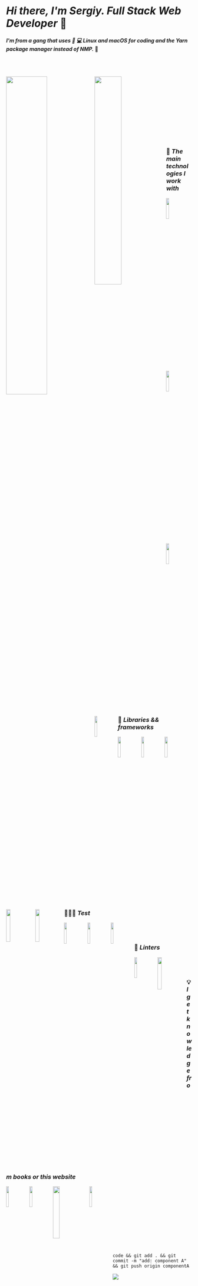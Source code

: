 

# ***Hi there, I'm Sergiy. Full Stack Web Developer*** 👋


#### ***I'm from a gang that uses :star_struck: 💻 Linux and macOS for coding and the Yarn package manager instead of NMP.*** :rofl:


<br><br>

<img align="left" width="47%"  src="https://github-readme-stats-sigma-five.vercel.app/api?username=Silavsale&count_private=true&theme=dark#gh-dark-mode-only"/>
<img align="left" width="38%" src="https://github-readme-stats-sigma-five.vercel.app/api/top-langs/?username=Silavsale&layout=compact&theme=react&"/>
<br><br><br><br><br><br><br><br><br><br>

### :love_letter: ***The main technologies I work with***
<img align="left" width="12%"  src="https://img.shields.io/badge/JavaScript-323330?style=for-the-badge&logo=javascript&logoColor=F7DF1E"/>
<img align="left" width="12%"  src="https://img.shields.io/badge/TypeScript-007ACC?style=for-the-badge&logo=typescript&logoColor=white"/>
<img align="left" width="12%"  src="https://img.shields.io/badge/Node.js-339933?style=for-the-badge&logo=nodedotjs&logoColor=white"/>
<img align="left" width="12%"  src="https://img.shields.io/badge/MongoDB-4EA94B?style=for-the-badge&logo=mongodb&logoColor=white"/>
<br><br>

### 🚀 ***Libraries && frameworks***

<img align="left" width="12%"  src="https://img.shields.io/badge/React-20232A?style=for-the-badge&logo=react&logoColor=61DAFB"/>
<img align="left" width="12%"  src="https://img.shields.io/badge/next.js-000000?style=for-the-badge&logo=nextdotjs&logoColor=white"/>
<img align="left" width="12%"  src="https://img.shields.io/badge/nestjs-E0234E?style=for-the-badge&logo=nestjs&logoColor=white"/>
<img align="left" width="15%"  src="https://img.shields.io/badge/Express.js-000000?style=for-the-badge&logo=express&logoColor=white"/>
<img align="left" width="15%"  src="https://img.shields.io/badge/Tailwind_CSS-38B2AC?style=for-the-badge&logo=tailwind-css&logoColor=white"/>

<br><br>

### 🧑🏼‍🏭 ***Test***

<img align="left" width="12%"  src="https://img.shields.io/badge/Mocha-8D6748?style=for-the-badge&logo=Mocha&logoColor=white"/>
<img align="left" width="12%"  src="https://img.shields.io/badge/Jest-C21325?style=for-the-badge&logo=jest&logoColor=white"/>
<img align="left" width="12%"  src="https://img.shields.io/badge/chai-A30701?style=for-the-badge&logo=chai&logoColor=white"/>

<br><br>

### 🧐 ***Linters***

<img align="left" width="12%"  src="https://img.shields.io/badge/eslint-3A33D1?style=for-the-badge&logo=eslint&logoColor=white"/>
<img align="left" width="15%"  src="https://img.shields.io/badge/prettier-1A2C34?style=for-the-badge&logo=prettier&logoColor=F7BA3E"/>

<br><br>

### 💡 ***I get knowledge from books or this website***
<img align="left" width="12%"  src="https://img.shields.io/badge/Udemy-EC5252?style=for-the-badge&logo=Udemy&logoColor=white"/>
<img align="left" width="12%"  src="https://img.shields.io/badge/-LeetCode-FFA116?style=for-the-badge&logo=LeetCode&logoColor=black"/>
<img align="left" width="19%"  src="https://img.shields.io/badge/Stack_Overflow-FE7A16?style=for-the-badge&logo=stack-overflow&logoColor=white"/>
<img align="left" width="12%"  src="https://img.shields.io/badge/YouTube-FF0000?style=for-the-badge&logo=youtube&logoColor=white"/>

<br><br>
<br><br>
<br><br>
<br><br>


<br>

``` code && git add . && git commit -m "add: component A" && git push origin componentA ```

<a href="https://www.buymeacoffee.com/sergiyr"><img src="https://img.buymeacoffee.com/button-api/?text=Buy me a coffee&emoji=&slug=sergiyr&button_colour=5F7FFF&font_colour=ffffff&font_family=Cookie&outline_colour=000000&coffee_colour=FFDD00" /></a>
